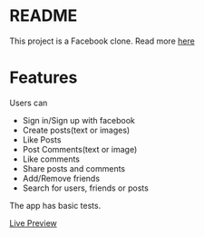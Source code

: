 # README

This project is a Facebook clone. Read more [here](https://www.theodinproject.com/courses/ruby-on-rails/lessons/final-project)

# Features
 Users can
 - Sign in/Sign up with facebook
 - Create posts(text or images)
 - Like Posts
 - Post Comments(text or image)
 - Like comments
 - Share posts and comments
 - Add/Remove friends
 - Search for users, friends or posts

The app has basic tests.

 [Live Preview](https://sheltered-lowlands-27506.herokuapp.com/)